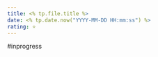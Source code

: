 ```yaml
---
title: <% tp.file.title %>
date: <% tp.date.now("YYYY-MM-DD HH:mm:ss") %>
rating: ⭐
---
```




#inprogress 